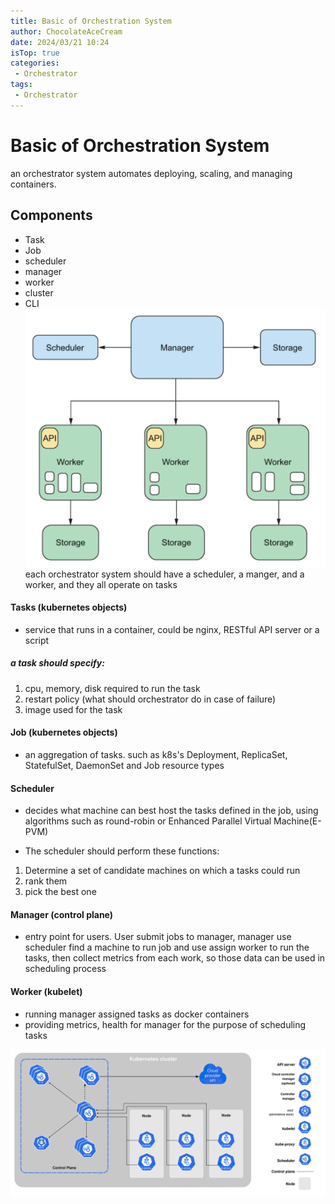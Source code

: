 ```yaml
---
title: Basic of Orchestration System
author: ChocolateAceCream
date: 2024/03/21 10:24
isTop: true
categories:
 - Orchestrator
tags:
 - Orchestrator
---
```


# Basic of Orchestration System <Badge text="Orchestrator" type="warning" />

an orchestrator system automates deploying, scaling, and managing containers.
## Components
- Task
- Job
- scheduler
- manager
- worker
- cluster
- CLI
![Basic Component](../../../public/img/2024/03/21/basic_component.png)
each orchestrator system should have a scheduler, a manger, and a worker, and they all operate on tasks

#### Tasks (kubernetes objects)
- service that runs in a container, could be nginx, RESTful API server or a script

##### a task should specify:
1. cpu, memory, disk required to run the task
2. restart policy (what should orchestrator do in case of failure)
3. image used for the task

#### Job (kubernetes objects)
- an aggregation of tasks. such as k8s's Deployment, ReplicaSet, StatefulSet, DaemonSet and Job resource types

#### Scheduler
- decides what machine can best host the tasks defined in the job, using algorithms such as round-robin or Enhanced Parallel Virtual Machine(E-PVM)

- The scheduler should perform these functions:
1. Determine a set of candidate machines on which a tasks could run
2. rank them
3. pick the best one

#### Manager (control plane)
- entry point for users. User submit jobs to manager, manager use scheduler find a machine to run job and use assign worker to run the tasks, then collect metrics from each work, so those data can be used in scheduling process

#### Worker (kubelet)
- running manager assigned tasks as docker containers
- providing metrics, health for manager for the purpose of scheduling tasks

![k8s arch](../../../public/img/2024/03/21/k8s_arch.png)
